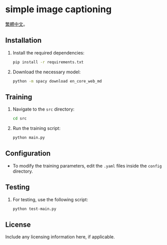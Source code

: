 # simple image captioning


[繁體中文](Zh_README.md)。

## Installation

1. Install the required dependencies:
    ```bash
    pip install -r requirements.txt
    ```

2. Download the necessary model:
    ```bash
    python -m spacy download en_core_web_md
    ```

## Training

1. Navigate to the `src` directory:
    ```bash
    cd src
    ```

2. Run the training script:
    ```bash
    python main.py
    ```

## Configuration

- To modify the training parameters, edit the `.yaml` files inside the `config` directory.
  
## Testing

1. For testing, use the following script:
    ```bash
    python test-main.py
    ```

## License

Include any licensing information here, if applicable.
